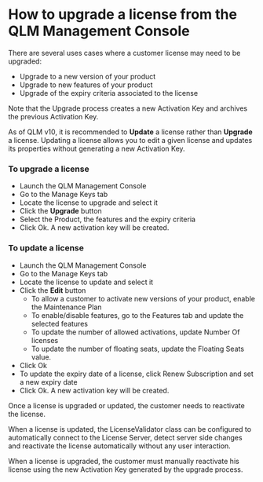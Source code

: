 # How to upgrade a license from the QLM Management Console

There are several uses cases where a customer license may need to be upgraded:

* Upgrade to a new version of your product
* Upgrade to new features of your product
* Upgrade of the expiry criteria associated to the license

Note that the Upgrade process creates a new Activation Key and archives the previous Activation Key.

As of QLM v10, it is recommended to **Update** a license rather than **Upgrade** a license. Updating a license allows you to edit a given license and updates its properties without generating a new Activation Key.&#x20;

### To upgrade a license&#x20;

* Launch the QLM Management Console
* Go to the Manage Keys tab
* Locate the license to upgrade and select it
* Click the **Upgrade** button
* Select the Product, the features and the expiry criteria
* Click Ok. A new activation key will be created.

### To update a license

* Launch the QLM Management Console
* Go to the Manage Keys tab
* Locate the license to update and select it
* Click the **Edit** button
  * To allow a customer to activate new versions of your product, enable the Maintenance Plan
  * To enable/disable features, go to the Features tab and update the selected features
  * To update the number of allowed activations, update Number Of licenses
  * To update the number of floating seats, update the Floating Seats value.
* Click Ok
* To update the expiry date of a license, click Renew Subscription and set a new expiry date
* Click Ok. A new activation key will be created.

Once a license is upgraded or updated, the customer needs to reactivate the license.

When a license is updated, the LicenseValidator class can be configured to automatically connect to the License Server, detect server side changes and reactivate the license automatically without any user interaction.

When a license is upgraded, the customer must manually reactivate his license using the new Activation Key generated by the upgrade process.
